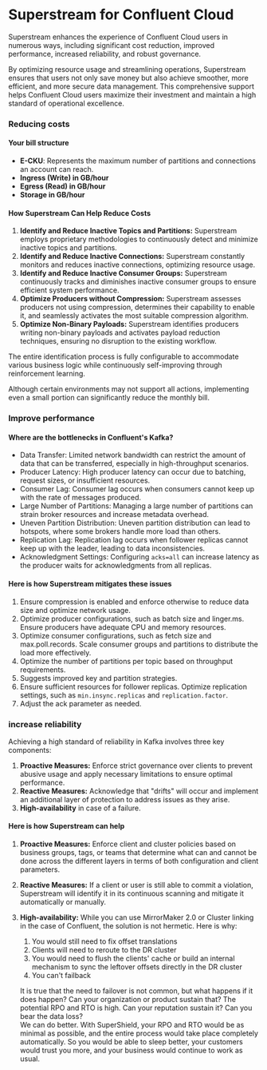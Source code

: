 # Superstream for Confluent Cloud

Superstream enhances the experience of Confluent Cloud users in numerous ways, including significant cost reduction, improved performance, increased reliability, and robust governance.&#x20;

By optimizing resource usage and streamlining operations, Superstream ensures that users not only save money but also achieve smoother, more efficient, and more secure data management. This comprehensive support helps Confluent Cloud users maximize their investment and maintain a high standard of operational excellence.

### Reducing costs

#### Your bill structure

* **E-CKU**: Represents the maximum number of partitions and connections an account can reach.
* **Ingress (Write) in GB/hour**
* **Egress (Read) in GB/hour**
* **Storage in GB/hour**

#### How Superstream Can Help Reduce Costs

1. **Identify and Reduce Inactive Topics and Partitions:** Superstream employs proprietary methodologies to continuously detect and minimize inactive topics and partitions.
2. **Identify and Reduce Inactive Connections:** Superstream constantly monitors and reduces inactive connections, optimizing resource usage.
3. **Identify and Reduce Inactive Consumer Groups:** Superstream continuously tracks and diminishes inactive consumer groups to ensure efficient system performance.
4. **Optimize Producers without Compression:** Superstream assesses producers not using compression, determines their capability to enable it, and seamlessly activates the most suitable compression algorithm.
5. **Optimize Non-Binary Payloads:** Superstream identifies producers writing non-binary payloads and activates payload reduction techniques, ensuring no disruption to the existing workflow.

The entire identification process is fully configurable to accommodate various business logic while continuously self-improving through reinforcement learning.&#x20;

Although certain environments may not support all actions, implementing even a small portion can significantly reduce the monthly bill.

### Improve performance

#### Where are the bottlenecks in Confluent's Kafka?

* Data Transfer: Limited network bandwidth can restrict the amount of data that can be transferred, especially in high-throughput scenarios.
* Producer Latency: High producer latency can occur due to batching, request sizes, or insufficient resources.
* Consumer Lag: Consumer lag occurs when consumers cannot keep up with the rate of messages produced.
* Large Number of Partitions: Managing a large number of partitions can strain broker resources and increase metadata overhead.
* Uneven Partition Distribution: Uneven partition distribution can lead to hotspots, where some brokers handle more load than others.
* Replication Lag: Replication lag occurs when follower replicas cannot keep up with the leader, leading to data inconsistencies.
* Acknowledgment Settings: Configuring `acks=all` can increase latency as the producer waits for acknowledgments from all replicas.

#### Here is how Superstream mitigates these issues

1. Ensure compression is enabled and enforce otherwise to reduce data size and optimize network usage.
2. Optimize producer configurations, such as batch size and linger.ms. Ensure producers have adequate CPU and memory resources.
3. Optimize consumer configurations, such as fetch size and max.poll.records. Scale consumer groups and partitions to distribute the load more effectively.
4. Optimize the number of partitions per topic based on throughput requirements.
5. Suggests improved key and partition strategies.
6. Ensure sufficient resources for follower replicas. Optimize replication settings, such as `min.insync.replicas` and `replication.factor`.
7. Adjust the ack parameter as needed.

### increase reliability

Achieving a high standard of reliability in Kafka involves three key components:

1. **Proactive Measures:** Enforce strict governance over clients to prevent abusive usage and apply necessary limitations to ensure optimal performance.
2. **Reactive Measures:** Acknowledge that "drifts" will occur and implement an additional layer of protection to address issues as they arise.
3. **High-availability** in case of a failure.

#### Here is how Superstream can help

1. **Proactive Measures:** Enforce client and cluster policies based on business groups, tags, or teams that determine what can and cannot be done across the different layers in terms of both configuration and client parameters.
2. **Reactive Measures:** If a client or user is still able to commit a violation, Superstream will identify it in its continuous scanning and mitigate it automatically or manually.
3.  **High-availability:** While you can use MirrorMaker 2.0 or Cluster linking in the case of Confluent, the solution is not hermetic. Here is why:

    1. You would still need to fix offset translations
    2. Clients will need to reroute to the DR cluster
    3. You would need to flush the clients' cache or build an internal mechanism to sync the leftover offsets directly in the DR cluster
    4. You can't failback

    It is true that the need to failover is not common, but what happens if it does happen? Can your organization or product sustain that? The potential RPO and RTO is high. Can your reputation sustain it? Can you bear the data loss?\
    We can do better. With SuperShield, your RPO and RTO would be as minimal as possible, and the entire process would take place completely automatically. So you would be able to sleep better, your customers would trust you more, and your business would continue to work as usual.
